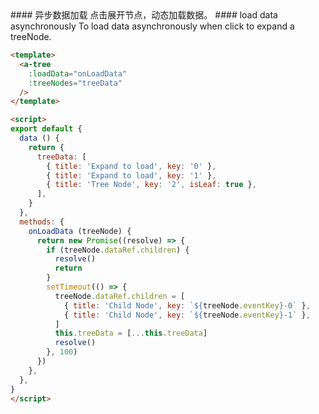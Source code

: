<cn>
#### 异步数据加载
点击展开节点，动态加载数据。
</cn>

<us>
#### load data asynchronously
To load data asynchronously when click to expand a treeNode.
</us>

```html
<template>
  <a-tree
    :loadData="onLoadData"
    :treeNodes="treeData"
  />
</template>

<script>
export default {
  data () {
    return {
      treeData: [
        { title: 'Expand to load', key: '0' },
        { title: 'Expand to load', key: '1' },
        { title: 'Tree Node', key: '2', isLeaf: true },
      ],
    }
  },
  methods: {
    onLoadData (treeNode) {
      return new Promise((resolve) => {
        if (treeNode.dataRef.children) {
          resolve()
          return
        }
        setTimeout(() => {
          treeNode.dataRef.children = [
            { title: 'Child Node', key: `${treeNode.eventKey}-0` },
            { title: 'Child Node', key: `${treeNode.eventKey}-1` },
          ]
          this.treeData = [...this.treeData]
          resolve()
        }, 100)
      })
    },
  },
}
</script>

```
